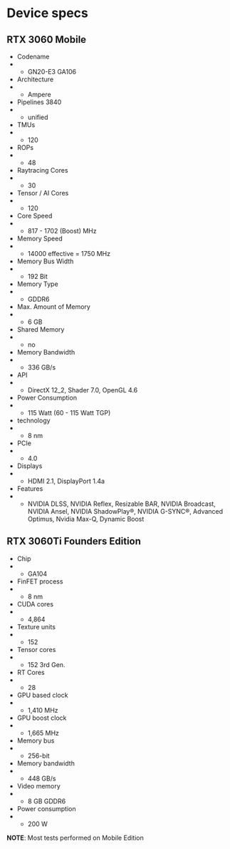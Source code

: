 # Device specs

## RTX 3060 Mobile
- Codename	
- - GN20-E3 GA106
- Architecture	
- - Ampere
- Pipelines	3840 
- - unified
- TMUs	
- - 120
- ROPs	
- - 48
- Raytracing Cores	
- - 30
- Tensor / AI Cores	
- - 120
- Core Speed	
- - 817 - 1702 (Boost) MHz
- Memory Speed	
- - 14000 effective = 1750 MHz
- Memory Bus Width	
- - 192 Bit
- Memory Type	
- - GDDR6
- Max. Amount of Memory	
- - 6 GB
- Shared Memory	
- - no
- Memory Bandwidth	
- - 336 GB/s
- API	
- - DirectX 12_2, Shader 7.0, OpenGL 4.6
- Power Consumption	
- - 115 Watt (60 - 115 Watt TGP)
- technology	
- - 8 nm
- PCIe	
- - 4.0
- Displays	
- - HDMI 2.1, DisplayPort 1.4a
- Features	
- - NVIDIA DLSS, NVIDIA Reflex, Resizable BAR, NVIDIA Broadcast, NVIDIA Ansel, NVIDIA ShadowPlay®, NVIDIA G-SYNC®, Advanced Optimus, Nvidia Max-Q, Dynamic Boost

## RTX 3060Ti Founders Edition
- Chip
- - GA104
- FinFET process
- - 8 nm
- CUDA cores
- - 4,864
- Texture units
- - 152
- Tensor cores
- - 152 3rd Gen.
- RT Cores
- - 28
- GPU based clock
- - 1,410 MHz
- GPU boost clock
- - 1,665 MHz
- Memory bus
- - 256-bit	
- Memory bandwidth
- - 448 GB/s
- Video memory 
- - 8 GB GDDR6	
- Power consumption
- - 200 W	

**NOTE**: Most tests performed on Mobile Edition
